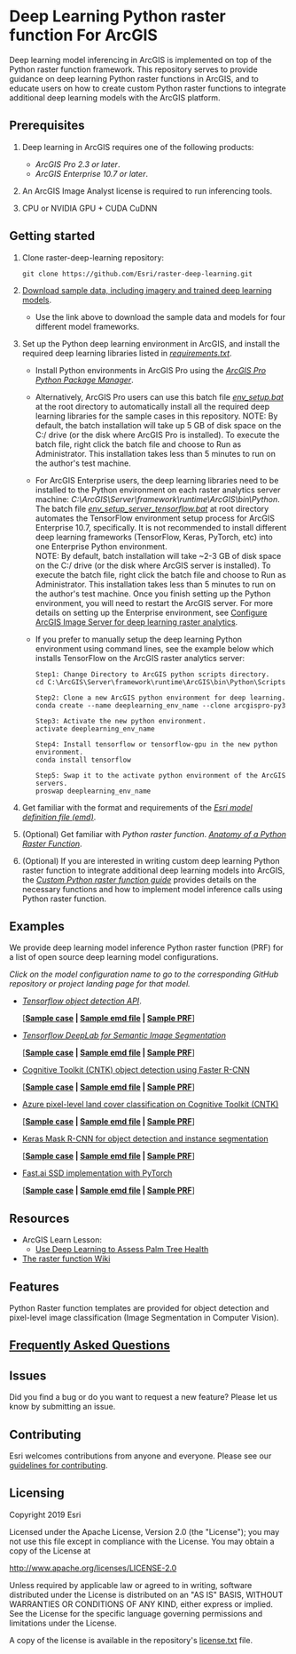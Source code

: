 # Deep Learning Python raster function For ArcGIS

Deep learning model inferencing in ArcGIS is implemented on top of the Python raster function framework. 
This repository serves to provide guidance on deep learning Python raster functions in ArcGIS,
 and to educate users on how to create custom Python raster functions to integrate additional deep learning 
 models with the ArcGIS platform.   

## Prerequisites
1. Deep learning in ArcGIS requires one of the following products:
    - *ArcGIS Pro 2.3 or later*.
    - *ArcGIS Enterprise 10.7 or later*.

2. An ArcGIS Image Analyst license is required to run inferencing tools.

3. CPU or NVIDIA GPU + CUDA CuDNN

## Getting started
1. Clone raster-deep-learning repository: 
   ```
   git clone https://github.com/Esri/raster-deep-learning.git 
   ```
   
2. [Download sample data, including imagery and trained deep learning models](https://www.arcgis.com/apps/MinimalGallery/index.html?appid=99c39f7512d54881bc365583c76c7da6).
   
   - Use the link above to download the sample data and models for four different model frameworks.
3. Set up the Python deep learning environment in ArcGIS, and install the required deep learning libraries listed in *[requirements.txt](requirements.txt)*.
   
   - Install Python environments in ArcGIS Pro using the *[ArcGIS Pro Python Package Manager](http://pro.arcgis.com/en/pro-app/arcpy/get-started/what-is-conda.htm)*.
   
   - Alternatively, ArcGIS Pro users can use this batch file *[env_setup.bat](env_setup.bat)* at the root directory to automatically install 
   all the required deep learning libraries for the sample cases in this repository. 
   NOTE: By default, the batch installation will take up 5 GB of disk space on the C:/ drive (or the disk where ArcGIS Pro is installed). 
   To execute the batch file, right click the batch file and choose to Run as Administrator. This installation takes less than 5 minutes to run on the author's test machine. 
   
   - For ArcGIS Enterprise users, the deep learning libraries need to be installed to the Python environment on each raster analytics server machine: 
   *C:\ArcGIS\Server\framework\runtime\ArcGIS\bin\Python*. 
   The batch file *[env_setup_server_tensorflow.bat](env_setup_server_tensorflow.bat)* at root directory automates the TensorFlow environment setup process for ArcGIS Enterprise 10.7, specifically. 
   It is not recommended to install different deep learning frameworks (TensorFlow, Keras, PyTorch, etc) into one Enterprise Python environment.   
   NOTE: By default, batch installation will take ~2-3 GB of disk space on the C:/ drive (or the disk where ArcGIS server is installed). To execute the batch file, 
   right click the batch file and choose to Run as Administrator. This installation takes less than 5 minutes to run on the author's test machine.
   Once you finish setting up the Python environment, you will need to restart the ArcGIS server. 
   For more details on setting up the Enterprise environment, see [Configure ArcGIS Image Server for deep learning raster analytics](https://enterprisedev.arcgis.com/en/portal/latest/administer/windows/configure-and-deploy-arcgis-enterprise-for-deep-learning-raster-analytics.htm).
    
   - If you prefer to manually setup the deep learning Python environment using command lines, see the example below which 
    installs TensorFlow on the ArcGIS raster analytics server:
       ```
       Step1: Change Directory to ArcGIS python scripts directory.
       cd C:\ArcGIS\Server\framework\runtime\ArcGIS\bin\Python\Scripts
       
       Step2: Clone a new ArcGIS python environment for deep learning.
       conda create --name deeplearning_env_name --clone arcgispro-py3
       
       Step3: Activate the new python environment.
       activate deeplearning_env_name
       
       Step4: Install tensorflow or tensorflow-gpu in the new python environment. 
       conda install tensorflow
       
       Step5: Swap it to the activate python environment of the ArcGIS servers. 
       proswap deeplearning_env_name
       ```
       
4. Get familiar with the format and requirements of the *[Esri model definition file (emd)](docs/writing_model_definition.md)*.

5. (Optional) Get familiar with *Python raster function*.
*[Anatomy of a Python Raster Function](https://github.com/Esri/raster-functions/wiki/PythonRasterFunction#anatomy-of-a-python-raster-function)*.  
 
6. (Optional) If you are interested in writing custom deep learning Python raster function to integrate additional deep learning
models into ArcGIS, the
*[Custom Python raster function guide](docs/writing_deep_learning_python_raster_functions.md)* provides details 
on the necessary functions and how to implement model inference calls using Python raster function.    

## Examples

We provide deep learning model inference Python raster function (PRF) for a list of open source deep learning model configurations.

*Click on the model configuration name to go to the corresponding GitHub repository or project landing page for that model.*

* *[Tensorflow object detection API](https://github.com/tensorflow/models/tree/master/research/object_detection)*.

    [**[Sample case](examples/tensorflow/object_detection/coconut_tree_detection/README.md) | 
    [Sample emd file](examples/tensorflow/object_detection/coconut_tree_detection/tensorflow_objectdetectionapi_coconuttree.emd) |
    [Sample PRF](python_raster_functions/TensorFlow/ObjectDetectionAPI.py)**]

* *[Tensorflow DeepLab for Semantic Image Segmentation](https://github.com/tensorflow/models/tree/master/research/deeplab)*
    
    [**[Sample case](examples/tensorflow/image_classification/land_cover_classification/README.md) | 
    [Sample emd file](examples/tensorflow/image_classification/land_cover_classification/tensorflow_deeplab_landclassification.emd) |
    [Sample PRF](python_raster_functions/TensorFlow/DeepLab.py)**]
    
* [Cognitive Toolkit (CNTK) object detection using Faster R-CNN](https://docs.microsoft.com/en-us/cognitive-toolkit/object-detection-using-faster-r-cnn)
    
    [**[Sample case](examples/cntk/object_detection/coconut_tree/README.md) | 
    [Sample emd file](examples/cntk/object_detection/coconut_tree/cntk_fasterrcnn_coconut_tree.emd) |
    [Sample PRF](python_raster_functions/CNTK/FasterRCNN.py)**]
    
* [Azure pixel-level land cover classification on Cognitive Toolkit (CNTK)](https://github.com/Azure/pixel_level_land_classification)

    [**[Sample case](examples/cntk/image_classification/land_classification/README.md) | 
    [Sample emd file](examples/cntk/image_classification/land_classification/azure_pixel_level_land_classification.emd) |
    [Sample PRF](python_raster_functions/CNTK/AzurePixelLevelLandClassification.py)**]
    
* [Keras Mask R-CNN for object detection and instance segmentation](https://github.com/matterport/Mask_RCNN)
  
    [**[Sample case](examples/keras/mask_rcnn/README.md) | 
    [Sample emd file](examples/keras/mask_rcnn/mask_rcnn.emd) |
    [Sample PRF](python_raster_functions/Keras/MaskRCNN.py)**]

* [Fast.ai SSD implementation with PyTorch](https://github.com/Esri/arcgis-python-api/tree/master/talks/uc2018/Plenary/pools)

    [**[Sample case](examples/pytorch/README.md) | 
    [Sample emd file](examples/pytorch/pytorch_fastai_ssd.emd) |
    [Sample PRF](python_raster_functions/PyTorch/FastaiSSD.py)**]

## Resources

* ArcGIS Learn Lesson:
  - [Use Deep Learning to Assess Palm Tree Health](https://learn.arcgis.com/en/projects/use-deep-learning-to-assess-palm-tree-health/)
* [The raster function Wiki](https://github.com/Esri/raster-functions/wiki)

## Features
Python Raster function templates are provided for object detection and pixel-level image classification
(Image Segmentation in Computer Vision). 

## [Frequently Asked Questions](docs/questions_and_answers.md)

## Issues

Did you find a bug or do you want to request a new feature?  Please let us know by submitting an issue.

## Contributing

Esri welcomes contributions from anyone and everyone. Please see our [guidelines for contributing](https://github.com/esri/contributing).

## Licensing
Copyright 2019 Esri

Licensed under the Apache License, Version 2.0 (the "License");
you may not use this file except in compliance with the License.
You may obtain a copy of the License at

   http://www.apache.org/licenses/LICENSE-2.0

Unless required by applicable law or agreed to in writing, software
distributed under the License is distributed on an "AS IS" BASIS,
WITHOUT WARRANTIES OR CONDITIONS OF ANY KIND, either express or implied.
See the License for the specific language governing permissions and
limitations under the License.

A copy of the license is available in the repository's [license.txt]( license.txt) file.